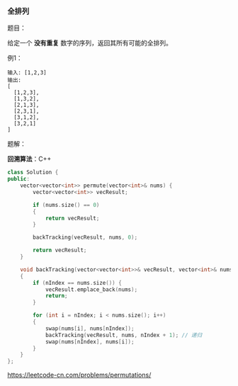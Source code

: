### 全排列

题目：

给定一个 **没有重复** 数字的序列，返回其所有可能的全排列。



例1：

```
输入: [1,2,3]
输出:
[
  [1,2,3],
  [1,3,2],
  [2,1,3],
  [2,3,1],
  [3,1,2],
  [3,2,1]
]
```



题解：

**回溯算法**：C++

```c++
class Solution {
public:
    vector<vector<int>> permute(vector<int>& nums) {
		vector<vector<int>> vecResult;

		if (nums.size() == 0)
		{
			return vecResult;
		}

		backTracking(vecResult, nums, 0);

		return vecResult;
	}

	void backTracking(vector<vector<int>>& vecResult, vector<int>& nums, int nIndex)
	{
		if (nIndex == nums.size()) {
			vecResult.emplace_back(nums);
			return;
		}

		for (int i = nIndex; i < nums.size(); i++)
		{
			swap(nums[i], nums[nIndex]);
			backTracking(vecResult, nums, nIndex + 1); // 递归
			swap(nums[nIndex], nums[i]);
		}
	}
};
```



https://leetcode-cn.com/problems/permutations/